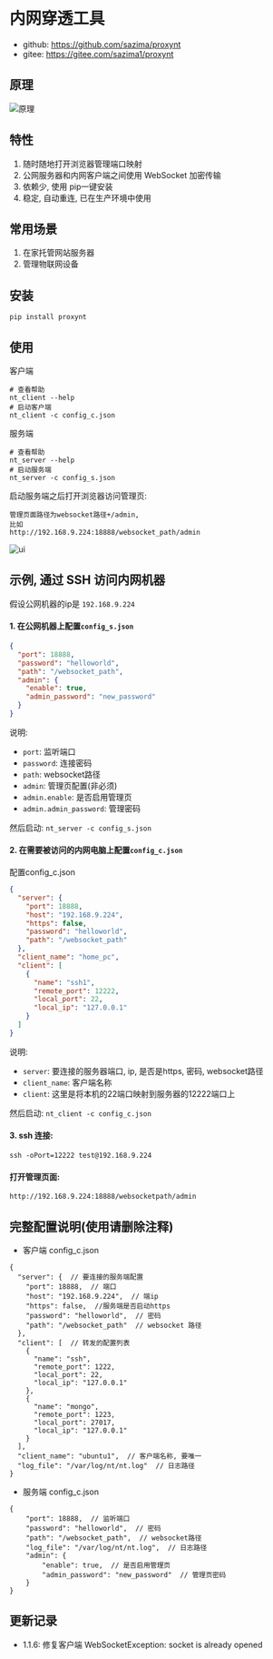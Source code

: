 # 内网穿透工具
- github: https://github.com/sazima/proxynt
- gitee: https://gitee.com/sazima1/proxynt
## 原理

![原理](https://i.imgtg.com/2023/02/08/cqhoI.png)

## 特性

1. 随时随地打开浏览器管理端口映射
2. 公网服务器和内网客户端之间使用 WebSocket 加密传输
3. 依赖少, 使用 pip一键安装
4. 稳定, 自动重连, 已在生产环境中使用

## 常用场景
1. 在家托管网站服务器
2. 管理物联网设备

## 安装

```
pip install proxynt
```

## 使用

客户端
```
# 查看帮助
nt_client --help
# 启动客户端
nt_client -c config_c.json
```

服务端
```
# 查看帮助
nt_server --help
# 启动服务端
nt_server -c config_s.json
```

启动服务端之后打开浏览器访问管理页:
```
管理页面路径为websocket路径+/admin,
比如 
http://192.168.9.224:18888/websocket_path/admin
```


![ui](https://i.imgtg.com/2023/02/08/cqirD.png)

## 示例, 通过 SSH 访问内网机器

假设公网机器的ip是 `192.168.9.224`

#### 1. 在公网机器上配置`config_s.json`

```json
{
  "port": 18888,
  "password": "helloworld",
  "path": "/websocket_path",
  "admin": {
    "enable": true,  
    "admin_password": "new_password"  
  }
}
```

说明: 
- `port`: 监听端口
- `password`: 连接密码
- `path`: websocket路径
- `admin`: 管理页配置(非必须)
- `admin.enable`: 是否启用管理页
- `admin.admin_password`: 管理密码

然后启动:
`nt_server -c config_s.json `

#### 2. 在需要被访问的内网电脑上配置`config_c.json`

配置config_c.json
 
```json
{
  "server": {
    "port": 18888,
    "host": "192.168.9.224",
    "https": false,
    "password": "helloworld",
    "path": "/websocket_path"
  },
  "client_name": "home_pc",
  "client": [
    {
      "name": "ssh1",
      "remote_port": 12222,
      "local_port": 22,
      "local_ip": "127.0.0.1"
    }
  ]
}
```
说明:
- `server`: 要连接的服务器端口, ip, 是否是https, 密码, websocket路径
- `client_name`: 客户端名称
- `client`:  这里是将本机的22端口映射到服务器的12222端口上

然后启动: 
`nt_client -c config_c.json`

#### 3. ssh 连接: 
```
ssh -oPort=12222 test@192.168.9.224
```


#### 打开管理页面:

```
http://192.168.9.224:18888/websocketpath/admin
```

## 完整配置说明(使用请删除注释)

- 客户端 config_c.json
```json5
{
  "server": {  // 要连接的服务端配置
    "port": 18888,  // 端口
    "host": "192.168.9.224",  // 端ip
    "https": false,  //服务端是否启动https
    "password": "helloworld",  // 密码
    "path": "/websocket_path"  // websocket 路径
  },
  "client": [  // 转发的配置列表
    {
      "name": "ssh",
      "remote_port": 1222,
      "local_port": 22,
      "local_ip": "127.0.0.1"
    },
    {
      "name": "mongo",
      "remote_port": 1223,
      "local_port": 27017,
      "local_ip": "127.0.0.1"
    }
  ],
  "client_name": "ubuntu1",  // 客户端名称, 要唯一
  "log_file": "/var/log/nt/nt.log"  // 日志路径
}
```


- 服务端 config_c.json
```json5
{
    "port": 18888,  // 监听端口
    "password": "helloworld",  // 密码
    "path": "/websocket_path",  // websocket路径
    "log_file": "/var/log/nt/nt.log",  // 日志路径
    "admin": {  
        "enable": true,  // 是否启用管理页
        "admin_password": "new_password"  // 管理页密码
    }
}
```

## 更新记录
- 1.1.6: 修复客户端 WebSocketException: socket is already opened
